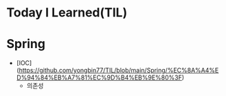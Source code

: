 # Today I Learned(TIL)

# Spring


- [IOC] (https://github.com/yongbin77/TIL/blob/main/Spring/%EC%8A%A4%ED%94%84%EB%A7%81%EC%9D%B4%EB%9E%80%3F)
  - 의존성
